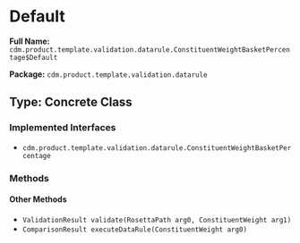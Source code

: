# Default

**Full Name:** `cdm.product.template.validation.datarule.ConstituentWeightBasketPercentage$Default`

**Package:** `cdm.product.template.validation.datarule`

## Type: Concrete Class

### Implemented Interfaces

- `cdm.product.template.validation.datarule.ConstituentWeightBasketPercentage`

### Methods

#### Other Methods

- `ValidationResult validate(RosettaPath arg0, ConstituentWeight arg1)`
- `ComparisonResult executeDataRule(ConstituentWeight arg0)`

